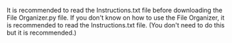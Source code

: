 It is recommended to read the Instructions.txt file before downloading the File Organizer.py file. If you don't know on how to use the File Organizer, it is recommended to read the Instructions.txt file. (You don't need to do this but it is recommended.)
